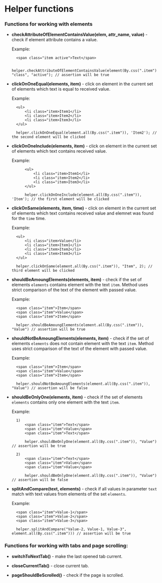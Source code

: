 Helper functions
================

### Functions for working with elements

* **checkAttributeOfElementContainsValue(elem, attr_name, value)** - check if element attribute contains a value.

    Example:
    
        <span class="item active">Text</span>
        
        helper.checkAttributeOfElementContainsValue(element(By.css(".item")), "class", "active"); // assertion will be true

* **clickOnOneEqual(elements, item)** - click on element in the current set of elements which text is equal to received value.
    
    Example:

        <ul>
            <li class="item>Item1</li>
            <li class="item>Item2</li>
            <li class="item>Item3</li>
        </ul>
    
        helper.clickOnOneEqual(element.all(By.css(".item")), 'Item2'); // the second element will be clicked 
    
* **clickOnOneInclude(elements, item)** - click on element in the current set of elements which text contains received value.

    Example:
    
            <ul>
                <li class="item>Item1</li>
                <li class="item>Item2</li>
                <li class="item>Item3</li>
            </ul>
        
            helper.clickOnOneInclude(element.all(By.css(".item")), 'Item'); // the first element will be clicked 

* **clickOnSame(elements, item, time)** - click on element in the current set of elements which text contains received value and elemnet was found for the `time` time.

    Example:
    
        <ul>
            <li class="item>Value</li>
            <li class="item>Item1</li>
            <li class="item>Item2</li>
            <li class="item>Item3</li>
        </ul>
    
        helper.clickOnSame(element.all(By.css(".item")), "Item", 2); // third element will be clicked

* **shouldBeAmoungElements(elements, item)** - check if the set of elements `elements` contains element with the text `item`. Method uses strict comparison of the text of the element with passed value.
    
    Example:

        <span class="item">Item</span>
        <span class="item">Value</span>
        <span class="item">Item</span>

        helper.shouldBeAmoungElements(element.all(By.css(".item")), "Value") // assertion will be true

* **shouldNotBeAmoungElements(elements, item)** - check if the set of elements `elements` does not contain element with the text `item`. Method uses strict comparison of the text of the element with passed value.

    Example:
    
        <span class="item">Item</span>
        <span class="item">Value</span>
        <span class="item">Item</span>

        helper.shouldNotBeAmoungElements(element.all(By.css(".item")), "Value") // assertion will be false

* **shouldBeOnlyOne(elements, item)** - check if the set of elements `elements` contains only one element with the text `item`.

    Example:
    
        1)
            <span class="item">Text</span>
            <span class="item">Value</span>
            <span class="item">Text</span>
    
            helper.shouldBeOnlyOne(element.all(By.css(".item")), "Value") // assertion will be true
            
        2)    
            <span class="item">Text</span>
            <span class="item">Value</span>
            <span class="item">Value</span>
    
            helper.shouldBeOnlyOne(element.all(By.css(".item")), "Value") // assertion will be false

* **splitAndCompare(text, elements)** - check if all values in parameter `text` match with text values from elements of the set `elements`.

    Example:
    
        <span class="item">Value-1</span>
        <span class="item">Value-2</span>
        <span class="item">Value-3</span>
        
        helper.splitAndCompare("Value-2, Value-1, Value-3", element.all(By.css(".item"))) // assertion will be true
        
### Functions for working with tabs and page scrolling:

* **switchToNextTab()** - make the last opened tab current.

* **closeCurrentTab()** - close current tab.

* **pageShouldBeScrolled()** - check if the page is scrolled.
